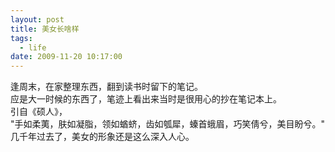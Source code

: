 ```yaml
---
layout: post
title: 美女长啥样
tags:
  - life
date: 2009-11-20 10:17:00
---
```


<div>逢周末，在家整理东西，翻到读书时留下的笔记。</div><div>应是大一时候的东西了，笔迹上看出来当时是很用心的抄在笔记本上。
</div><div>引自《硕人》，</div><div>"手如柔荑，肤如凝脂，领如蝤蛴，齿如瓠犀，螓首蛾眉，巧笑倩兮，美目盼兮。"</div><div>几千年过去了，美女的形象还是这么深入人心。</div>
